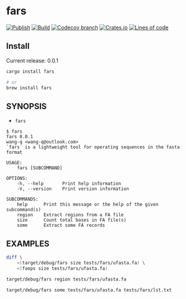 # fars

[![Publish](https://github.com/wang-q/fars/actions/workflows/publish.yml/badge.svg)](https://github.com/wang-q/fars/actions)
[![Build](https://github.com/wang-q/fars/actions/workflows/build.yml/badge.svg)](https://github.com/wang-q/fars/actions)
[![Codecov branch](https://img.shields.io/codecov/c/github/wang-q/fars/master.svg)](https://codecov.io/github/wang-q/fars?branch=master)
[![Crates.io](https://img.shields.io/crates/v/fars.svg)](https://crates.io/crates/fars)
[![Lines of code](https://tokei.rs/b1/github/wang-q/fars?category=code)](https://github.com//wang-q/fars)

## Install

Current release: 0.0.1

```bash
cargo install fars

# or
brew install fars

```

## SYNOPSIS

* `fars`

```text
$ fars
fars 0.0.1
wang-q <wang-q@outlook.com>
`fars` is a lightweight tool for operating sequences in the fasta format

USAGE:
    fars [SUBCOMMAND]

OPTIONS:
    -h, --help       Print help information
    -V, --version    Print version information

SUBCOMMANDS:
    help      Print this message or the help of the given subcommand(s)
    region    Extract regions from a FA file
    size      Count total bases in FA file(s)
    some      Extract some FA records

```

## EXAMPLES

```bash
diff \
    <(target/debug/fars size tests/fars/ufasta.fa) \
    <(faops size tests/fars/ufasta.fa)

target/debug/fars region tests/fars/ufasta.fa

target/debug/fars some tests/fars/ufasta.fa tests/fars/lst.txt

```
